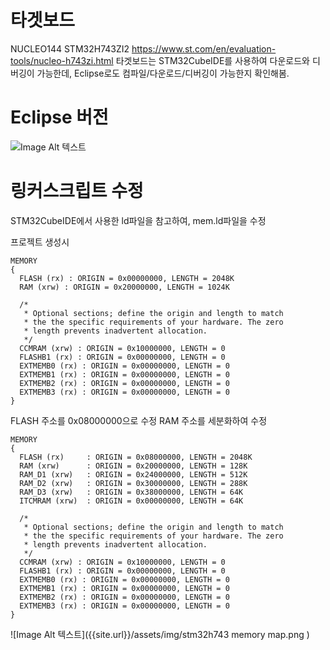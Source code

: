 
타겟보드
==
NUCLEO144 STM32H743ZI2
https://www.st.com/en/evaluation-tools/nucleo-h743zi.html
타겟보드는 STM32CubeIDE를 사용하여 다운로드와 디버깅이 가능한데, Eclipse로도 컴파일/다운로드/디버깅이 가능한지 확인해봄.

Eclipse 버전
==
![Image Alt 텍스트]({{site.url}}/assets/img/eclipse.png )


링커스크립트 수정
==
STM32CubeIDE에서 사용한 ld파일을 참고하여, mem.ld파일을 수정

프로젝트 생성시
```
MEMORY
{
  FLASH (rx) : ORIGIN = 0x00000000, LENGTH = 2048K
  RAM (xrw) : ORIGIN = 0x20000000, LENGTH = 1024K

  /*
   * Optional sections; define the origin and length to match
   * the the specific requirements of your hardware. The zero
   * length prevents inadvertent allocation.
   */
  CCMRAM (xrw) : ORIGIN = 0x10000000, LENGTH = 0
  FLASHB1 (rx) : ORIGIN = 0x00000000, LENGTH = 0
  EXTMEMB0 (rx) : ORIGIN = 0x00000000, LENGTH = 0
  EXTMEMB1 (rx) : ORIGIN = 0x00000000, LENGTH = 0
  EXTMEMB2 (rx) : ORIGIN = 0x00000000, LENGTH = 0
  EXTMEMB3 (rx) : ORIGIN = 0x00000000, LENGTH = 0
}
```
FLASH 주소를 0x08000000으로 수정
RAM 주소를 세분화하여 수정

```
MEMORY
{
  FLASH (rx)     : ORIGIN = 0x08000000, LENGTH = 2048K
  RAM (xrw)      : ORIGIN = 0x20000000, LENGTH = 128K
  RAM_D1 (xrw)   : ORIGIN = 0x24000000, LENGTH = 512K
  RAM_D2 (xrw)   : ORIGIN = 0x30000000, LENGTH = 288K
  RAM_D3 (xrw)   : ORIGIN = 0x38000000, LENGTH = 64K
  ITCMRAM (xrw)  : ORIGIN = 0x00000000, LENGTH = 64K

  /*
   * Optional sections; define the origin and length to match
   * the the specific requirements of your hardware. The zero
   * length prevents inadvertent allocation.
   */
  CCMRAM (xrw) : ORIGIN = 0x10000000, LENGTH = 0
  FLASHB1 (rx) : ORIGIN = 0x00000000, LENGTH = 0
  EXTMEMB0 (rx) : ORIGIN = 0x00000000, LENGTH = 0
  EXTMEMB1 (rx) : ORIGIN = 0x00000000, LENGTH = 0
  EXTMEMB2 (rx) : ORIGIN = 0x00000000, LENGTH = 0
  EXTMEMB3 (rx) : ORIGIN = 0x00000000, LENGTH = 0
}
```

![Image Alt 텍스트]({{site.url}}/assets/img/stm32h743 memory map.png )
